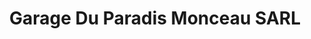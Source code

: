---
title: "Garage Du Paradis Monceau SARL"
url: /cholet/garage-du-paradis-monceau-sarl/
shop: réparation de voitures
---